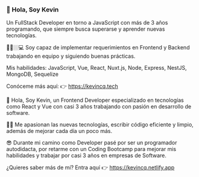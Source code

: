 ### 👋 Hola, Soy Kevin

Un FullStack Developer en torno a JavaScript con más de 3 años programando, que siempre busca superarse y aprender nuevas tecnologías.

👨‍💻🏼‍💻 Soy capaz de implementar requerimientos en Frontend y Backend trabajando en equipo y siguiendo buenas prácticas.

Mis habilidades: JavaScript, Vue, React, Nuxt.js, Node, Express, NestJS, MongoDB, Sequelize

Conóceme más aquí:  👉 https://kevincq.tech

👋 Hola,
Soy Kevin, un Frontend Developer especializado en tecnologías como React y Vue con casi 3 años trabajando con pasión en desarrollo de software. 

👨‍💻 Me apasionan las nuevas tecnologías, escribir código eficiente y limpio, además de mejorar cada día un poco más.

😎 Durante mi camino como Developer pasé por ser un programador autodidacta, por retarme con un Coding Bootcamp para mejorar mis habilidades y trabajar por casi 3 años en empresas de Software.

¿Quieres saber más de mí? Entra aquí 👉   https://kevincq.netlify.app
